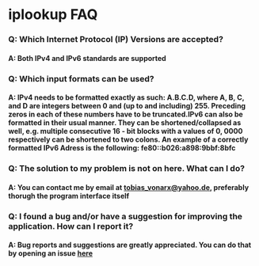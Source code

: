 # iplookup FAQ

### **Q: Which Internet Protocol (IP) Versions are accepted?**
#### A: Both IPv4 and IPv6 standards are supported

### **Q: Which input formats can be used?**
#### A: IPv4 needs to be formatted exactly as such: A.B.C.D, where A, B, C, and D are integers between 0 and (up to and including) 255. Preceding zeros in each of these numbers have to be truncated.IPv6 can also be formatted in their usual manner. They can be shortened/collapsed as well, e.g. multiple consecutive 16 - bit blocks with a values of 0, 0000 respectively can be shortened to two colons. An example of a correctly formatted IPv6 Adress is the following: fe80::b026:a898:9bbf:8bfc

### **Q: The solution to my problem is not on here. What can I do?**
#### A: You can contact me by email at tobias_vonarx@yahoo.de, preferably thorugh the program interface itself

### **Q: I found a bug and/or have a suggestion for improving the application. How can I report it?**
#### A: Bug reports and suggestions are greatly appreciated. You can do that by opening an issue [here](https://github.com/tobiasvonarx/iplookup/issues/new)
